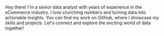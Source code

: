 Hey there! I'm a senior data analyst with years of experience in the eCommerce industry. I love crunching numbers and turning data into actionable insights. You can find my work on GitHub, where I showcase my skills and projects. Let's connect and explore the exciting world of data together!
